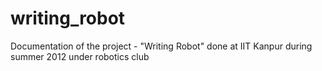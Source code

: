 writing_robot
=============
Documentation of the project - "Writing Robot" done at IIT Kanpur during summer 2012 under robotics club

